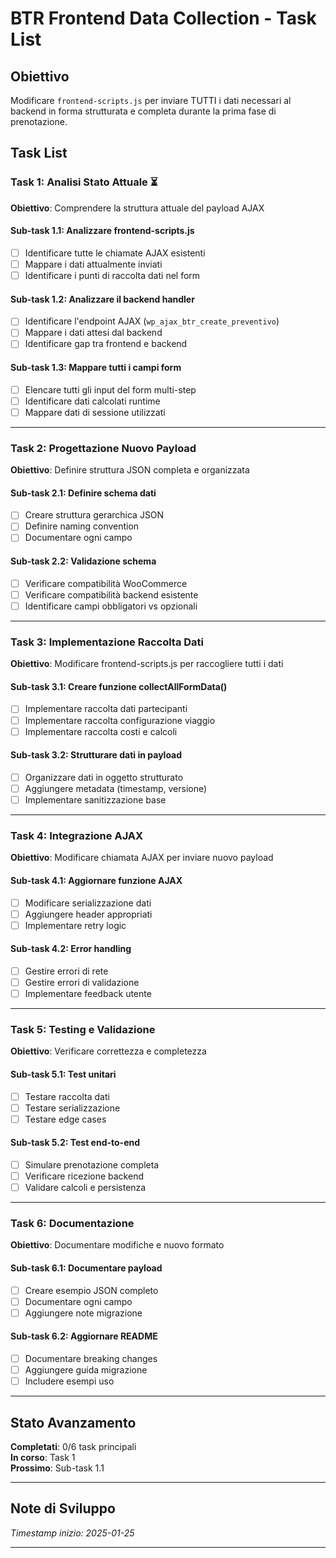 # BTR Frontend Data Collection - Task List

## Obiettivo
Modificare `frontend-scripts.js` per inviare TUTTI i dati necessari al backend in forma strutturata e completa durante la prima fase di prenotazione.

## Task List

### Task 1: Analisi Stato Attuale ⏳
**Obiettivo**: Comprendere la struttura attuale del payload AJAX

#### Sub-task 1.1: Analizzare frontend-scripts.js
- [ ] Identificare tutte le chiamate AJAX esistenti
- [ ] Mappare i dati attualmente inviati
- [ ] Identificare i punti di raccolta dati nel form

#### Sub-task 1.2: Analizzare il backend handler
- [ ] Identificare l'endpoint AJAX (`wp_ajax_btr_create_preventivo`)
- [ ] Mappare i dati attesi dal backend
- [ ] Identificare gap tra frontend e backend

#### Sub-task 1.3: Mappare tutti i campi form
- [ ] Elencare tutti gli input del form multi-step
- [ ] Identificare dati calcolati runtime
- [ ] Mappare dati di sessione utilizzati

---

### Task 2: Progettazione Nuovo Payload
**Obiettivo**: Definire struttura JSON completa e organizzata

#### Sub-task 2.1: Definire schema dati
- [ ] Creare struttura gerarchica JSON
- [ ] Definire naming convention
- [ ] Documentare ogni campo

#### Sub-task 2.2: Validazione schema
- [ ] Verificare compatibilità WooCommerce
- [ ] Verificare compatibilità backend esistente
- [ ] Identificare campi obbligatori vs opzionali

---

### Task 3: Implementazione Raccolta Dati
**Obiettivo**: Modificare frontend-scripts.js per raccogliere tutti i dati

#### Sub-task 3.1: Creare funzione collectAllFormData()
- [ ] Implementare raccolta dati partecipanti
- [ ] Implementare raccolta configurazione viaggio
- [ ] Implementare raccolta costi e calcoli

#### Sub-task 3.2: Strutturare dati in payload
- [ ] Organizzare dati in oggetto strutturato
- [ ] Aggiungere metadata (timestamp, versione)
- [ ] Implementare sanitizzazione base

---

### Task 4: Integrazione AJAX
**Obiettivo**: Modificare chiamata AJAX per inviare nuovo payload

#### Sub-task 4.1: Aggiornare funzione AJAX
- [ ] Modificare serializzazione dati
- [ ] Aggiungere header appropriati
- [ ] Implementare retry logic

#### Sub-task 4.2: Error handling
- [ ] Gestire errori di rete
- [ ] Gestire errori di validazione
- [ ] Implementare feedback utente

---

### Task 5: Testing e Validazione
**Obiettivo**: Verificare correttezza e completezza

#### Sub-task 5.1: Test unitari
- [ ] Testare raccolta dati
- [ ] Testare serializzazione
- [ ] Testare edge cases

#### Sub-task 5.2: Test end-to-end
- [ ] Simulare prenotazione completa
- [ ] Verificare ricezione backend
- [ ] Validare calcoli e persistenza

---

### Task 6: Documentazione
**Obiettivo**: Documentare modifiche e nuovo formato

#### Sub-task 6.1: Documentare payload
- [ ] Creare esempio JSON completo
- [ ] Documentare ogni campo
- [ ] Aggiungere note migrazione

#### Sub-task 6.2: Aggiornare README
- [ ] Documentare breaking changes
- [ ] Aggiungere guida migrazione
- [ ] Includere esempi uso

---

## Stato Avanzamento

**Completati**: 0/6 task principali  
**In corso**: Task 1  
**Prossimo**: Sub-task 1.1

---

## Note di Sviluppo

*Timestamp inizio: 2025-01-25*

---